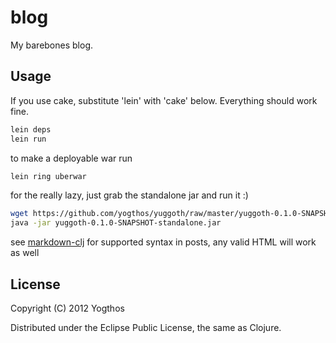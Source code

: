 # blog

My barebones blog. 

## Usage

If you use cake, substitute 'lein' with 'cake' below. Everything should work fine.

```bash
lein deps
lein run
```

to make a deployable war run

```bash
lein ring uberwar
```

for the really lazy, just grab the standalone jar and run it :)

```bash
wget https://github.com/yogthos/yuggoth/raw/master/yuggoth-0.1.0-SNAPSHOT.jar
java -jar yuggoth-0.1.0-SNAPSHOT-standalone.jar
```

see [markdown-clj](https://github.com/yogthos/markdown-clj) for supported syntax in posts, any valid HTML will work as well


## License

Copyright (C) 2012 Yogthos

Distributed under the Eclipse Public License, the same as Clojure.

